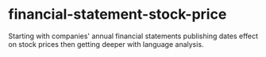 # financial-statement-stock-price
Starting with companies' annual financial statements publishing dates effect on stock prices then getting deeper with language analysis.
